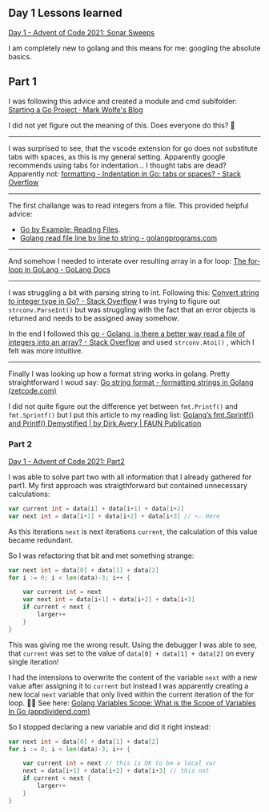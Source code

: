 ## Day 1 Lessons learned

[Day 1 - Advent of Code 2021: Sonar Sweeps](https://adventofcode.com/2021/day/1)

I am completely new to golang and this means for me: googling the absolute basics.

## Part 1

I was following this advice and created a module and cmd sublfolder: [Starting a Go Project · Mark Wolfe's Blog](https://www.wolfe.id.au/2020/03/10/starting-a-go-project/) 

I did not yet figure out the meaning of this. Does everyone do this? 🤔

---

I was surprised to see, that the vscode extension for go does not substitute tabs with spaces, as this is my general setting. Apparently google recommends using tabs for indentation... I thought tabs are dead?  Apparently not: [formatting - Indentation in Go: tabs or spaces? - Stack Overflow](https://stackoverflow.com/questions/19094704/indentation-in-go-tabs-or-spaces)

---

The first challange was to read integers from a file. This provided helpful advice:

- [Go by Example: Reading Files](https://gobyexample.com/reading-files).
- [Golang read file line by line to string - golangprograms.com](https://www.golangprograms.com/golang-read-file-line-by-line-to-string.html)

---

And somehow I needed to interate over resulting array in a for loop: [The for-loop in GoLang - GoLang Docs](https://golangdocs.com/for-loop-in-golang)

---

I was struggling a bit with parsing string to int. Following this: [Convert string to integer type in Go? - Stack Overflow](https://stackoverflow.com/questions/4278430/convert-string-to-integer-type-in-go) I was trying to figure out `strconv.ParseInt()` but was struggling with the fact that an error objects is returned and needs to be assigned away somehow.

In the end I followed this [go - Golang, is there a better way read a file of integers into an array? - Stack Overflow](https://stackoverflow.com/questions/9862443/golang-is-there-a-better-way-read-a-file-of-integers-into-an-array) and used `strconv.Atoi()` , which I felt was more intuitive.

---

Finally I was looking up how a format string works in golang. Pretty straightforward I woud say: [Go string format - formatting strings in Golang (zetcode.com)](https://zetcode.com/golang/string-format/)

I did not quite figure out the difference yet between `fmt.Printf()` and `fmt.Sprintf()` but I put this article to my reading list: [Golang’s fmt.Sprintf() and Printf() Demystified | by Dirk Avery | FAUN Publication](https://faun.pub/golangs-fmt-sprintf-and-printf-demystified-4adf6f9722a2)

### Part 2

[Day 1 - Advent of Code 2021: Part2](https://adventofcode.com/2021/day/1#part2)

I was able to solve part two with all information that I already gathered for part1. My first approach was straigthforward but contained unnecessary calculations:

```go
var current int = data[i] + data[i+1] + data[i+2]
var next int = data[i+1] + data[i+2] + data[i+3] // <- Here
```

As this iterations `next` is next iterations `current`, the calculation of this value became redundant.

So I was refactoring that bit and met something strange:

```go
var next int = data[0] + data[1] + data[2]
for i := 0; i < len(data)-3; i++ {

    var current int = next
    var next int = data[i+1] + data[i+2] + data[i+3]
    if current < next {
        larger++
    }
}
```

This was giving me the wrong result. Using the debugger I was able to see, that `current` was set to the value of `data[0] + data[1] + data[2]` on every single iteration! 

I had the intensions to overwrite the content of the variable `next` with a new value after assigning it to `current` but instead I was apparently creating a new local `next` variable that only lived within the current iteration of the for loop. 🤦‍♂️ See here:  [Golang Variables Scope: What is the Scope of Variables In Go (appdividend.com)](https://appdividend.com/2020/01/29/scope-of-variables-in-golang-go-variables-scope/)

So I stopped declaring a new variable and did it right instead:

```go
var next int = data[0] + data[1] + data[2]
for i := 0; i < len(data)-3; i++ {

    var current int = next // this is OK to be a local var
    next = data[i+1] + data[i+2] + data[i+3] // this not
    if current < next {
        larger++
    }
}
```


